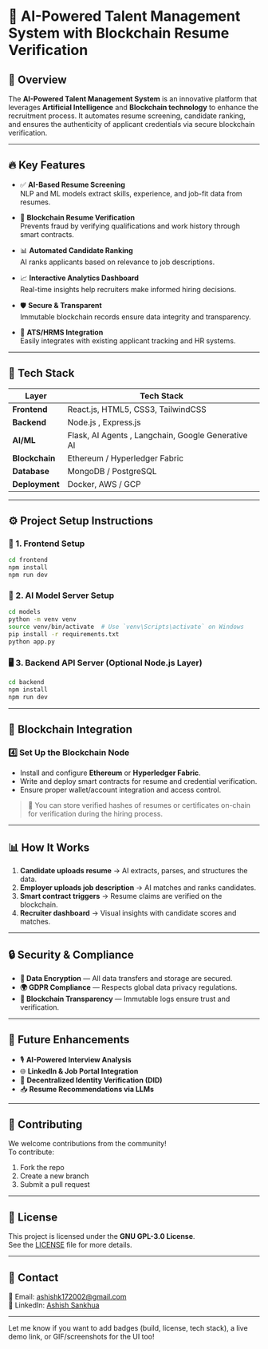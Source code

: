 

# 🚀 AI-Powered Talent Management System with Blockchain Resume Verification

## 📌 Overview  
The **AI-Powered Talent Management System** is an innovative platform that leverages **Artificial Intelligence** and **Blockchain technology** to enhance the recruitment process. It automates resume screening, candidate ranking, and ensures the authenticity of applicant credentials via secure blockchain verification.

---

## 🔥 Key Features
- ✅ **AI-Based Resume Screening**  
  NLP and ML models extract skills, experience, and job-fit data from resumes.

- 🔐 **Blockchain Resume Verification**  
  Prevents fraud by verifying qualifications and work history through smart contracts.

- 📊 **Automated Candidate Ranking**  
  AI ranks applicants based on relevance to job descriptions.

- 📈 **Interactive Analytics Dashboard**  
  Real-time insights help recruiters make informed hiring decisions.

- 🛡️ **Secure & Transparent**  
  Immutable blockchain records ensure data integrity and transparency.

- 🔄 **ATS/HRMS Integration**  
  Easily integrates with existing applicant tracking and HR systems.

---

## 🧰 Tech Stack

| Layer         | Tech Stack                                      |
|---------------|--------------------------------------------------|
| **Frontend**  | React.js, HTML5, CSS3, TailwindCSS                            |
| **Backend**   | Node.js , Express.js     |
| **AI/ML**     |  Flask,  AI Agents , Langchain, Google Generative AI            |
| **Blockchain**| Ethereum / Hyperledger Fabric                    |
| **Database**  | MongoDB / PostgreSQL                             |
| **Deployment**| Docker, AWS / GCP                                |

---

## ⚙️ Project Setup Instructions

### 🔧 1. Frontend Setup
```bash
cd frontend
npm install
npm run dev
```

### 🧠 2. AI Model Server Setup
```bash
cd models
python -m venv venv
source venv/bin/activate  # Use `venv\Scripts\activate` on Windows
pip install -r requirements.txt
python app.py
```

### 🖥️ 3. Backend API Server (Optional Node.js Layer)
```bash
cd backend
npm install
npm run dev
```

---

## 🔗 Blockchain Integration

### 4️⃣ Set Up the Blockchain Node
- Install and configure **Ethereum** or **Hyperledger Fabric**.
- Write and deploy smart contracts for resume and credential verification.
- Ensure proper wallet/account integration and access control.

> 📍 You can store verified hashes of resumes or certificates on-chain for verification during the hiring process.

---

## 📊 How It Works

1. **Candidate uploads resume** → AI extracts, parses, and structures the data.
2. **Employer uploads job description** → AI matches and ranks candidates.
3. **Smart contract triggers** → Resume claims are verified on the blockchain.
4. **Recruiter dashboard** → Visual insights with candidate scores and matches.

---

## 🔒 Security & Compliance

- **🔐 Data Encryption** — All data transfers and storage are secured.
- **🌍 GDPR Compliance** — Respects global data privacy regulations.
- **🧾 Blockchain Transparency** — Immutable logs ensure trust and verification.

---

## 🚀 Future Enhancements

- 🎙️ **AI-Powered Interview Analysis**  
- 🌐 **LinkedIn & Job Portal Integration**  
- 🪪 **Decentralized Identity Verification (DID)**  
- 📥 **Resume Recommendations via LLMs**

---

## 🤝 Contributing

We welcome contributions from the community!  
To contribute:
1. Fork the repo
2. Create a new branch
3. Submit a pull request

---

## 📄 License

This project is licensed under the **GNU GPL-3.0 License**.  
See the [LICENSE](./LICENSE) file for more details.

---

## 📩 Contact

📧 Email: [ashishk172002@gmail.com](mailto:ashishk172002@gmail.com)  
🔗 LinkedIn: [Ashish Sankhua](https://www.linkedin.com/in/ashishsankhua1718)

---

Let me know if you want to add badges (build, license, tech stack), a live demo link, or GIF/screenshots for the UI too!